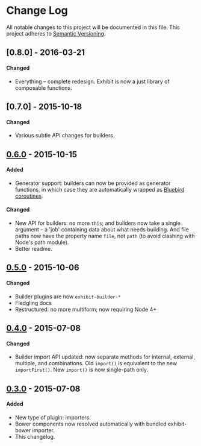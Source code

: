 # Change Log
All notable changes to this project will be documented in this file.
This project adheres to [Semantic Versioning](http://semver.org/).

## [0.8.0] - 2016-03-21

#### Changed
- Everything – complete redesign. Exhibit is now a just library of composable functions.

## [0.7.0] - 2015-10-18
#### Changed
- Various subtle API changes for builders.

## [0.6.0] - 2015-10-15
#### Added
- Generator support: builders can now be provided as generator functions, in which case they are automatically wrapped as [Bluebird coroutines](https://github.com/petkaantonov/bluebird/blob/master/API.md#generators).

#### Changed
- New API for builders: no more `this`; and builders now take a single argument – a 'job' containing data about what needs building. And file paths now have the property name `file`, not `path` (to avoid clashing with Node's path module).
- Better readme.


## [0.5.0] - 2015-10-06
#### Changed
- Builder plugins are now `exhibit-builder-*`
- Fledgling docs
- Restructured: no more multiform; now requiring Node 4+


## [0.4.0] - 2015-07-08
#### Changed
- Builder import API updated: now separate methods for internal, external, multiple, and combinations. Old `import()` is equivalent to the new `importFirst()`. New `import()` is now single-path only.


## [0.3.0] - 2015-07-08
#### Added
- New type of plugin: importers.
- Bower components now resolved automatically with bundled exhibit-bower importer.
- This changelog.


<!-- EXAMPLE:
## [0.0.8] - 2015-02-17
### Changed
- Update year to match in every README example.

### Fixed
- Fix typos in recent README changes.
- Update outdated unreleased diff link.
 -->


[unreleased]: https://github.com/exhibitjs/exhibit/compare/v0.7.0...HEAD
[0.6.0]: https://github.com/exhibitjs/exhibit/compare/v0.6.0...v0.7.0
[0.6.0]: https://github.com/exhibitjs/exhibit/compare/v0.5.0...v0.6.0
[0.5.0]: https://github.com/exhibitjs/exhibit/compare/v0.4.0...v0.5.0
[0.4.0]: https://github.com/exhibitjs/exhibit/compare/v0.3.0...v0.4.0
[0.3.0]: https://github.com/exhibitjs/exhibit/compare/v0.1.0...v0.3.0
